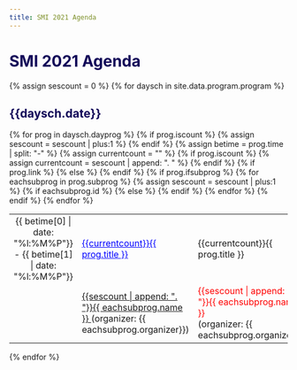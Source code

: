 ```yaml
---
title: SMI 2021 Agenda
---
```

<h1 style="color: #120659;"> SMI 2021 Agenda </h1>

<!-- Potentially store abstract/session information on this site

[invited sessions](docs/ses-invited.md) -->
{% assign sescount = 0 %}
{% for daysch in site.data.program.program %}

  <h2 style="color: #120659;"> {{daysch.date}} </h2>
  <table style="display: block; width: 100%" >
        {% for prog in daysch.dayprog %}
            {% if prog.iscount %}
                {% assign sescount = sescount | plus:1 %}                
            {% endif %}
            <tr>
                {% assign betime = prog.time | split: "-"  %}
                <td style="width: 200px" align="center">{{ betime[0] | date: "%l:%M%P"}} - {{ betime[1] | date: "%l:%M%P"}}</td>
                {% assign currentcount = "" %}
                {% if prog.iscount %}
                    {% assign currentcount = sescount | append: ". " %}
                {% endif %}
                {% if prog.link %}
                    <td><a href="{{ prog.link | prepend: site.relative_url }}" style="color: blue;"> {{currentcount}}{{ prog.title }} </a></td>                    
                {% else %}
                    <td>{{currentcount}}{{ prog.title }}</td>
                {% endif %}                
            </tr>
            {% if prog.ifsubprog %}
                {% for eachsubprog in prog.subprog %}
                    {% assign sescount = sescount | plus:1 %}
                    <tr>
                        <td> </td>
                        {% if eachsubprog.id %}
                            <td> <a href="{{ site.relative_url }}/sessions/ses-{{ eachsubprog.id | downcase }}.html"> {{sescount | append: ". "}}{{ eachsubprog.name }} </a>(organizer: {{ eachsubprog.organizer}})</td>
                        {% else %}
                            <td> <div style="color:red;"> {{sescount | append: ". "}}{{ eachsubprog.name }} </div>(organizer: {{ eachsubprog.organizer}})</td>
                        {% endif %}                        
                    </tr>
                {% endfor %}
            {% endif %}
        {% endfor %}
  </table>

{% endfor %}
